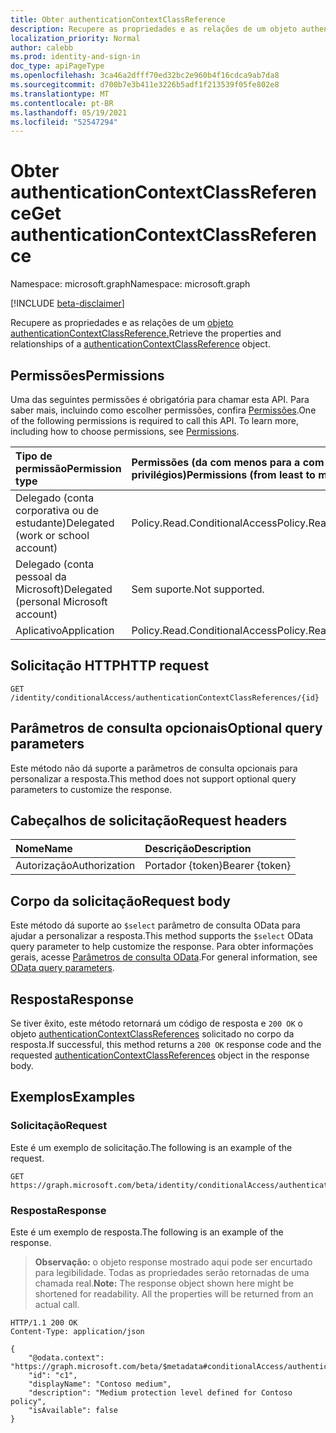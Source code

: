 ```yaml
---
title: Obter authenticationContextClassReference
description: Recupere as propriedades e as relações de um objeto authenticationContextClassReference.
localization_priority: Normal
author: calebb
ms.prod: identity-and-sign-in
doc_type: apiPageType
ms.openlocfilehash: 3ca46a2dfff70ed32bc2e960b4f16cdca9ab7da8
ms.sourcegitcommit: d700b7e3b411e3226b5adf1f213539f05fe802e8
ms.translationtype: MT
ms.contentlocale: pt-BR
ms.lasthandoff: 05/19/2021
ms.locfileid: "52547294"
---
```

# <a name="get-authenticationcontextclassreference"></a><span data-ttu-id="b1efc-103">Obter authenticationContextClassReference</span><span class="sxs-lookup"><span data-stu-id="b1efc-103">Get authenticationContextClassReference</span></span>

<span data-ttu-id="b1efc-104">Namespace: microsoft.graph</span><span class="sxs-lookup"><span data-stu-id="b1efc-104">Namespace: microsoft.graph</span></span>

[!INCLUDE [beta-disclaimer](../../includes/beta-disclaimer.md)]

<span data-ttu-id="b1efc-105">Recupere as propriedades e as relações de um [objeto authenticationContextClassReference.](../resources/authenticationcontextclassreference.md)</span><span class="sxs-lookup"><span data-stu-id="b1efc-105">Retrieve the properties and relationships of a [authenticationContextClassReference](../resources/authenticationcontextclassreference.md) object.</span></span>

## <a name="permissions"></a><span data-ttu-id="b1efc-106">Permissões</span><span class="sxs-lookup"><span data-stu-id="b1efc-106">Permissions</span></span>

<span data-ttu-id="b1efc-p101">Uma das seguintes permissões é obrigatória para chamar esta API. Para saber mais, incluindo como escolher permissões, confira [Permissões](/graph/permissions-reference).</span><span class="sxs-lookup"><span data-stu-id="b1efc-p101">One of the following permissions is required to call this API. To learn more, including how to choose permissions, see [Permissions](/graph/permissions-reference).</span></span>

|<span data-ttu-id="b1efc-109">Tipo de permissão</span><span class="sxs-lookup"><span data-stu-id="b1efc-109">Permission type</span></span>                        | <span data-ttu-id="b1efc-110">Permissões (da com menos para a com mais privilégios)</span><span class="sxs-lookup"><span data-stu-id="b1efc-110">Permissions (from least to most privileged)</span></span>                                       |
|:--------------------------------------|:----------------------------------------------------------------------------------|
|<span data-ttu-id="b1efc-111">Delegado (conta corporativa ou de estudante)</span><span class="sxs-lookup"><span data-stu-id="b1efc-111">Delegated (work or school account)</span></span>     | <span data-ttu-id="b1efc-112">Policy.Read.ConditionalAccess</span><span class="sxs-lookup"><span data-stu-id="b1efc-112">Policy.Read.ConditionalAccess</span></span> |
|<span data-ttu-id="b1efc-113">Delegado (conta pessoal da Microsoft)</span><span class="sxs-lookup"><span data-stu-id="b1efc-113">Delegated (personal Microsoft account)</span></span> | <span data-ttu-id="b1efc-114">Sem suporte.</span><span class="sxs-lookup"><span data-stu-id="b1efc-114">Not supported.</span></span> |
|<span data-ttu-id="b1efc-115">Aplicativo</span><span class="sxs-lookup"><span data-stu-id="b1efc-115">Application</span></span>                            | <span data-ttu-id="b1efc-116">Policy.Read.ConditionalAccess</span><span class="sxs-lookup"><span data-stu-id="b1efc-116">Policy.Read.ConditionalAccess</span></span> |

## <a name="http-request"></a><span data-ttu-id="b1efc-117">Solicitação HTTP</span><span class="sxs-lookup"><span data-stu-id="b1efc-117">HTTP request</span></span>

<!-- { "blockType": "ignored" } -->

```http
GET /identity/conditionalAccess/authenticationContextClassReferences/{id}
```
## <a name="optional-query-parameters"></a><span data-ttu-id="b1efc-118">Parâmetros de consulta opcionais</span><span class="sxs-lookup"><span data-stu-id="b1efc-118">Optional query parameters</span></span>

<span data-ttu-id="b1efc-119">Este método não dá suporte a parâmetros de consulta opcionais para personalizar a resposta.</span><span class="sxs-lookup"><span data-stu-id="b1efc-119">This method does not support optional query parameters to customize the response.</span></span>

## <a name="request-headers"></a><span data-ttu-id="b1efc-120">Cabeçalhos de solicitação</span><span class="sxs-lookup"><span data-stu-id="b1efc-120">Request headers</span></span>

| <span data-ttu-id="b1efc-121">Nome</span><span class="sxs-lookup"><span data-stu-id="b1efc-121">Name</span></span>      |<span data-ttu-id="b1efc-122">Descrição</span><span class="sxs-lookup"><span data-stu-id="b1efc-122">Description</span></span>|
|:----------|:----------|
| <span data-ttu-id="b1efc-123">Autorização</span><span class="sxs-lookup"><span data-stu-id="b1efc-123">Authorization</span></span> | <span data-ttu-id="b1efc-124">Portador {token}</span><span class="sxs-lookup"><span data-stu-id="b1efc-124">Bearer {token}</span></span> |

## <a name="request-body"></a><span data-ttu-id="b1efc-125">Corpo da solicitação</span><span class="sxs-lookup"><span data-stu-id="b1efc-125">Request body</span></span>

<span data-ttu-id="b1efc-126">Este método dá suporte ao `$select` parâmetro de consulta OData para ajudar a personalizar a resposta.</span><span class="sxs-lookup"><span data-stu-id="b1efc-126">This method supports the `$select` OData query parameter to help customize the response.</span></span> <span data-ttu-id="b1efc-127">Para obter informações gerais, acesse [Parâmetros de consulta OData](/graph/query-parameters).</span><span class="sxs-lookup"><span data-stu-id="b1efc-127">For general information, see [OData query parameters](/graph/query-parameters).</span></span>

## <a name="response"></a><span data-ttu-id="b1efc-128">Resposta</span><span class="sxs-lookup"><span data-stu-id="b1efc-128">Response</span></span>

<span data-ttu-id="b1efc-129">Se tiver êxito, este método retornará um código de resposta e `200 OK` o objeto [authenticationContextClassReferences](../resources/\authenticationcontextclassreference.md) solicitado no corpo da resposta.</span><span class="sxs-lookup"><span data-stu-id="b1efc-129">If successful, this method returns a `200 OK` response code and the requested [authenticationContextClassReferences](../resources/\authenticationcontextclassreference.md) object in the response body.</span></span>

## <a name="examples"></a><span data-ttu-id="b1efc-130">Exemplos</span><span class="sxs-lookup"><span data-stu-id="b1efc-130">Examples</span></span>

### <a name="request"></a><span data-ttu-id="b1efc-131">Solicitação</span><span class="sxs-lookup"><span data-stu-id="b1efc-131">Request</span></span>

<span data-ttu-id="b1efc-132">Este é um exemplo de solicitação.</span><span class="sxs-lookup"><span data-stu-id="b1efc-132">The following is an example of the request.</span></span>


<!-- {
  "blockType": "request",
  "name": "get_authenticationcontextclassreference"
}-->

```msgraph-interactive
GET https://graph.microsoft.com/beta/identity/conditionalAccess/authenticationContextClassReferences/c1
```



### <a name="response"></a><span data-ttu-id="b1efc-133">Resposta</span><span class="sxs-lookup"><span data-stu-id="b1efc-133">Response</span></span>

<span data-ttu-id="b1efc-134">Este é um exemplo de resposta.</span><span class="sxs-lookup"><span data-stu-id="b1efc-134">The following is an example of the response.</span></span>

> <span data-ttu-id="b1efc-p103">**Observação:** o objeto response mostrado aqui pode ser encurtado para legibilidade. Todas as propriedades serão retornadas de uma chamada real.</span><span class="sxs-lookup"><span data-stu-id="b1efc-p103">**Note:** The response object shown here might be shortened for readability. All the properties will be returned from an actual call.</span></span>

<!-- {
  "blockType": "response",
  "truncated": true,
  "@odata.type": "microsoft.graph.authenticationContextClassReference"
} -->

```http
HTTP/1.1 200 OK
Content-Type: application/json

{
    "@odata.context": "https://graph.microsoft.com/beta/$metadata#conditionalAccess/authenticationContextClassReferences/$entity",
    "id": "c1",
    "displayName": "Contoso medium",
    "description": "Medium protection level defined for Contoso policy",
    "isAvailable": false
}

```

<!-- uuid: 16cd6b66-4b1a-43a1-adaf-3a886856ed98
2019-02-04 14:57:30 UTC -->
<!-- {
  "type": "#page.annotation",
  "description": "Get authenticationContextClassReference",
  "keywords": "",
  "section": "documentation",
  "tocPath": ""
}-->
